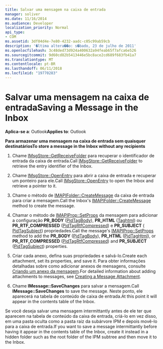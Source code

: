 ```yaml
---
title: Salvar uma mensagem na caixa de entrada
manager: soliver
ms.date: 11/16/2014
ms.audience: Developer
localization_priority: Normal
api_type:
- COM
ms.assetid: 3df04d4e-7e80-4232-aadc-c05c99ab59cb
description: '�ltima altera��o: s�bado, 23 de julho de 2011'
ms.openlocfilehash: 3c48ded73d924a400632a94feab65f7afca6e526
ms.sourcegitcommit: 9d60cd82b5413446e5bc8ace2cd689f683fb41a7
ms.translationtype: MT
ms.contentlocale: pt-BR
ms.lasthandoff: 06/11/2018
ms.locfileid: "19770283"
---
```

# <a name="saving-a-message-in-the-inbox"></a><span data-ttu-id="92e57-103">Salvar uma mensagem na caixa de entrada</span><span class="sxs-lookup"><span data-stu-id="92e57-103">Saving a Message in the Inbox</span></span>

  
  
<span data-ttu-id="92e57-104">**Aplica-se a**: Outlook</span><span class="sxs-lookup"><span data-stu-id="92e57-104">**Applies to**: Outlook</span></span> 
  
 <span data-ttu-id="92e57-105">**Para armazenar uma mensagem na caixa de entrada sem quaisquer destinatários**</span><span class="sxs-lookup"><span data-stu-id="92e57-105">**To store a message in the Inbox without any recipients**</span></span>
  
1. <span data-ttu-id="92e57-106">Chame [IMsgStore::GetReceiveFolder](imsgstore-getreceivefolder.md) para recuperar o identificador de entrada da caixa de entrada.</span><span class="sxs-lookup"><span data-stu-id="92e57-106">Call [IMsgStore::GetReceiveFolder](imsgstore-getreceivefolder.md) to retrieve the entry identifier of the Inbox.</span></span> 
    
2. <span data-ttu-id="92e57-107">Chame [IMsgStore::OpenEntry](imsgstore-openentry.md) para abrir a caixa de entrada e recuperar um ponteiro para ele.</span><span class="sxs-lookup"><span data-stu-id="92e57-107">Call [IMsgStore::OpenEntry](imsgstore-openentry.md) to open the Inbox and retrieve a pointer to it.</span></span> 
    
3. <span data-ttu-id="92e57-108">Chame o método de [IMAPIFolder::CreateMessage](imapifolder-createmessage.md) da caixa de entrada para criar a mensagem.</span><span class="sxs-lookup"><span data-stu-id="92e57-108">Call the Inbox's [IMAPIFolder::CreateMessage](imapifolder-createmessage.md) method to create the message.</span></span> 
    
4. <span data-ttu-id="92e57-109">Chamar o método de [IMAPIProp::SetProps](imapiprop-setprops.md) da mensagem para adicionar a configuração **PR_BODY** ([PidTagBody](pidtagbody-canonical-property.md)), **PR_HTML** ([Taghtml](pidtaghtml-canonical-property.md)) ou **PR_RTF_COMPRESSED** ([PidTagRtfCompressed](pidtagrtfcompressed-canonical-property.md)) e **PR_SUBJECT** ([ PidTagSubject](pidtagsubject-canonical-property.md)) propriedades.</span><span class="sxs-lookup"><span data-stu-id="92e57-109">Call the message's [IMAPIProp::SetProps](imapiprop-setprops.md) method to add the **PR_BODY** ([PidTagBody](pidtagbody-canonical-property.md)), **PR_HTML** ([PidTagHtml](pidtaghtml-canonical-property.md)), or **PR_RTF_COMPRESSED** ([PidTagRtfCompressed](pidtagrtfcompressed-canonical-property.md)) and **PR_SUBJECT** ([PidTagSubject](pidtagsubject-canonical-property.md)) properties.</span></span> 
    
5. <span data-ttu-id="92e57-110">Criar cada anexo, defina suas propriedades e salvá-lo.</span><span class="sxs-lookup"><span data-stu-id="92e57-110">Create each attachment, set its properties, and save it.</span></span> <span data-ttu-id="92e57-111">Para obter informações detalhadas sobre como adicionar anexos de mensagens, consulte [Criando um anexo da mensagem](creating-a-message-attachment.md).</span><span class="sxs-lookup"><span data-stu-id="92e57-111">For detailed information about adding attachments to messages, see [Creating a Message Attachment](creating-a-message-attachment.md).</span></span>
    
6. <span data-ttu-id="92e57-112">Chame **IMessage::SaveChanges** para salvar a mensagem.</span><span class="sxs-lookup"><span data-stu-id="92e57-112">Call **IMessage::SaveChanges** to save the message.</span></span> <span data-ttu-id="92e57-113">Neste ponto, ele aparecerá na tabela de conteúdo de caixa de entrada.</span><span class="sxs-lookup"><span data-stu-id="92e57-113">At this point it will appear in the contents table of the Inbox.</span></span> 
    
<span data-ttu-id="92e57-114">Se você deseja salvar uma mensagem intermittantly antes de ele ter que aparecem na tabela de conteúdo da caixa de entrada, criá-lo em vez disso, em uma pasta oculta como a pasta raiz da subárvore IPM e depois movê-lo para a caixa de entrada.</span><span class="sxs-lookup"><span data-stu-id="92e57-114">If you want to save a message intermittantly before having it appear in the contents table of the Inbox, create it instead in a hidden folder such as the root folder of the IPM subtree and then move it to the Inbox.</span></span> 
  

